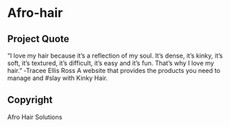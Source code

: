 # Afro-hair
## Project Quote 
“I love my hair because it’s a reflection of my soul. It’s dense, it’s kinky, it’s soft, it’s textured, it’s difficult, it’s easy and it’s fun. That’s why I love my hair.”
‑Tracee Ellis Ross
A website that provides the products you need to manage and #slay with Kinky Hair.

## Copyright
Afro Hair Solutions
